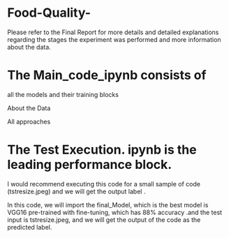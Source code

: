 # Food-Quality-

Please refer to the Final Report for more details and detailed explanations regarding the stages the experiment was performed and more information about the data.

# The Main_code_ipynb consists of 
all the models and their training blocks

About the Data

All approaches

# The Test Execution. ipynb is the leading performance block.

I would recommend executing this code for a small sample of code (tstresize.jpeg) and we will get the output label .

In this code, we will import the final_Model, which is the best model is VGG16 pre-trained with fine-tuning, which has 88% accuracy .and the test input is tstresize.jpeg, and we will get the output of the code as the predicted label.
